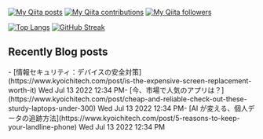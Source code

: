 
[![My Qiita posts](https://qiita-badge.apiapi.app/s/taniguchi-kyoichi/posts.svg)](http://qiita.com/mikkame)
[![My Qiita contributions](https://qiita-badge.apiapi.app/s/taniguchi-kyoichi/contributions.svg)](http://qiita.com/mikkame)
[![My Qiita followers](https://qiita-badge.apiapi.app/s/taniguchi-kyoichi/followers.svg)](http://qiita.com/mikkame)


[![Top Langs](https://github-readme-stats.vercel.app/api/top-langs/?username=kyoichi-taniguchi&theme=dracula)](https://github.com/anuraghazra/github-readme-stats)
[![GitHub Streak](http://github-readme-streak-stats.herokuapp.com?user=kyoichi-taniguchi&theme=dracula&hide_border=true)](https://git.io/streak-stats)

## Recently Blog posts
<!-- BLOG-POST-LIST:START -->- [情報セキュリティ：デバイスの安全対策](https://www.kyoichitech.com/post/is-the-expensive-screen-replacement-worth-it) Wed Jul 13 2022 12:34 PM- [今、市場で人気のアプリは？](https://www.kyoichitech.com/post/cheap-and-reliable-check-out-these-sturdy-laptops-under-300) Wed Jul 13 2022 12:34 PM- [AI が変える、個人データの追跡方法](https://www.kyoichitech.com/post/5-reasons-to-keep-your-landline-phone) Wed Jul 13 2022 12:34 PM<!-- BLOG-POST-LIST:END -->
